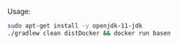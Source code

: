 Usage:
```bash
sudo apt-get install -y openjdk-11-jdk
./gradlew clean distDocker && docker run basen
```